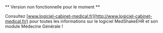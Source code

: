 ** Version non fonctionnelle pour le moment **

Consultez [www.logiciel-cabinet-medical.fr](http://www.logiciel-cabinet-medical.fr/) pour toutes les informations sur le logiciel MedShakeEHR et son module Médecine Générale !
